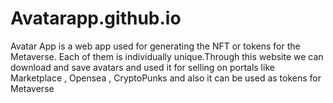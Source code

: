 # Avatarapp.github.io
Avatar App is a web app used for generating the NFT or tokens for the Metaverse.  Each of them is individually unique.Through this website we can download and save avatars and used it for selling on portals like Marketplace , Opensea , CryptoPunks and also it can be used as tokens for Metaverse
